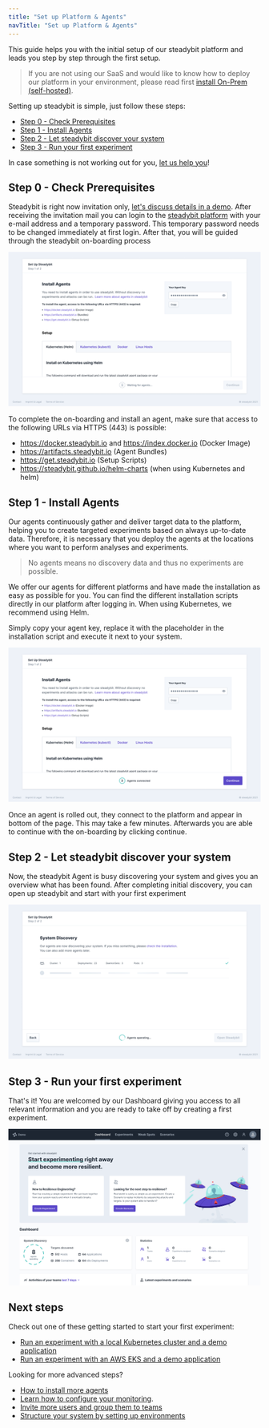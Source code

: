 ```yaml
---
title: "Set up Platform & Agents"
navTitle: "Set up Platform & Agents"
---
```

This guide helps you with the initial setup of our steadybit platform and leads you step by step through the first setup.

>If you are not using our SaaS and would like to know how to deploy our platform in your environment, please read first [install On-Prem (self-hosted)](20-install-onprem).
>

Setting up steadybit is simple, just follow these steps:

- [Step 0 - Check Prerequisites](#step-0---check-prerequisites)
- [Step 1 - Install Agents](#step-1---install-agents)
- [Step 2 - Let steadybit discover your system](#step-2---let-steadybit-discover-your-system)
- [Step 3 - Run your first experiment](#step-3---run-your-first-experiment)

In case something is not working out for you, [let us help you](https://www.steadybit.com/contact)!

## Step 0 - Check Prerequisites
Steadybit is right now invitation only, [let's discuss details in a demo](https://www.steadybit.com/request-demo).
After receiving the invitation mail you can login to the [steadybit platform](https://platform.steadybit.io/) with your e-mail address and a temporary password.
This temporary password needs to be changed immediately at first login.
After that, you will be guided through the steadybit on-boarding process

![on-boarding](img-set-up/step0-setup-agents.png)

To complete the on-boarding and install an agent, make sure that access to the following URLs via HTTPS (443) is possible:

* https://docker.steadybit.io and https://index.docker.io (Docker Image)
* https://artifacts.steadybit.io (Agent Bundles)
* https://get.steadybit.io (Setup Scripts)
* https://steadybit.github.io/helm-charts (when using Kubernetes and helm)

## Step 1 - Install Agents
Our agents continuously gather and deliver target data to the platform, helping you to create targeted experiments based on always up-to-date data.
Therefore, it is necessary that you deploy the agents at the locations where you want to perform analyses and experiments.

> No agents means no discovery data and thus no experiments are possible.

We offer our agents for different platforms and have made the installation as easy as possible for you.
You can find the different installation scripts directly in our platform after logging in.
When using Kubernetes, we recommend using Helm.

Simply copy your agent key, replace it with the placeholder in the installation script and execute it next to your system.

![on-boarding](img-set-up/step1-setup-agents.png)

Once an agent is rolled out, they connect to the platform and appear in bottom of the page. This may take a few minutes. Afterwards you are able to continue with the on-boarding by clicking continue.

## Step 2 - Let steadybit discover your system
Now, the steadybit Agent is busy discovering your system and gives you an overview what has been found.
After completing initial discovery, you can open up steadybit and start with your first experiment

![agents finished](img-set-up/step2-agents-discover.png)


## Step 3 - Run your first experiment
That's it!
You are welcomed by our Dashboard giving you access to all relevant information and you are ready to take off by creating a first experiment.

![steadybit Dashboard](img-set-up/step3-dashboard.png)


## Next steps

Check out one of these getting started to start your first experiment:
- [Run an experiment with a local Kubernetes cluster and a demo application](30-run-experiment-local)
- [Run an experiment with an AWS EKS and a demo application](40-run-experiment-eks)

Looking for more advanced steps?
- [How to install more agents](../install-configure/30-install-agents)
- [Learn how to configure your monitoring](../install-configure/70-configure-monitoring).
- [Invite more users and group them to teams](../install-configure/60-teams-and-users)
- [Structure your system by setting up environments](../install-configure/50-set-up-environments)
